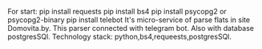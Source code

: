For start:
pip install requests
pip install bs4
pip install psycopg2 or psycopg2-binary
pip install telebot
It's micro-service of parse flats in site Domovita.by. This parser connected with telegram bot.
Also with database postgresSQl. Technology stack: python,bs4,requeests,postgresSQl.